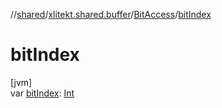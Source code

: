 //[shared](../../../index.md)/[xlitekt.shared.buffer](../index.md)/[BitAccess](index.md)/[bitIndex](bit-index.md)

# bitIndex

[jvm]\
var [bitIndex](bit-index.md): [Int](https://kotlinlang.org/api/latest/jvm/stdlib/kotlin/-int/index.html)
